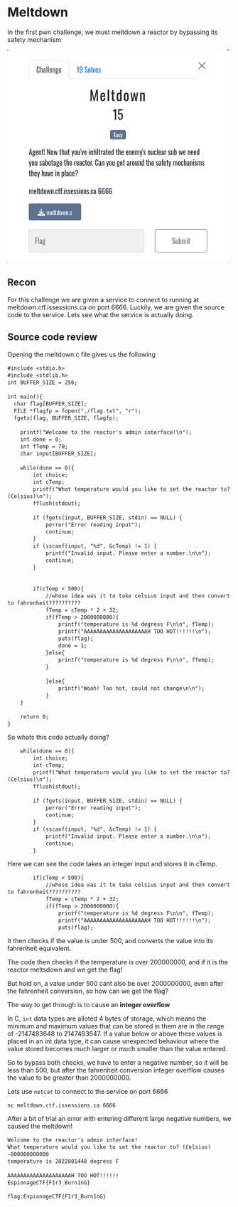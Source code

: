 # Meltdown

In the first pwn challenge, we must meltdown a reactor by bypassing its safety mechanism

![Challenge](images/Meltdown_Challenge.png)

## Recon

For this challenge we are given a service to connect to running at meltdown.ctf.issessions.ca on port 6666.
Luckily, we are given the source code to the service. Lets see what the service is actually doing.

## Source code review

Opening the meltdown.c file gives us the following

    #include <stdio.h>
    #include <stdlib.h>
    int BUFFER_SIZE = 256;

    int main(){
      char flag[BUFFER_SIZE];
      FILE *flagfp = fopen("./flag.txt", "r");
      fgets(flag, BUFFER_SIZE, flagfp);
      
        printf("Welcome to the reactor's admin interface!\n");
        int done = 0;
        int fTemp = 70;
        char input[BUFFER_SIZE];
        
        while(done == 0){
            int choice;
            int cTemp;
            printf("What temperature would you like to set the reactor to? (Celsius)\n");
            fflush(stdout);
            
            if (fgets(input, BUFFER_SIZE, stdin) == NULL) {
                perror("Error reading input");
                continue;
            }
            if (sscanf(input, "%d", &cTemp) != 1) {
                printf("Invalid input. Please enter a number.\n\n");
                continue;
            }
            
            
            if(cTemp < 500){
                //whose idea was it to take celsius input and then convert to fahrenheit??????????
                fTemp = cTemp * 2 + 32;
                if(fTemp > 2000000000){
                    printf("temperature is %d degress F\n\n", fTemp);
                    printf("AAAAAAAAAAAAAAAAAAAAH TOO HOT!!!!!!\n");
                    puts(flag);
                    done = 1;
                }else{
                    printf("temperature is %d degress F\n\n", fTemp);
                }
                    
                }else{
                    printf("Woah! Too hot, could not change\n\n");
                }
        }
        
        return 0;
    }

So whats this code actually doing?


        while(done == 0){
            int choice;
            int cTemp;
            printf("What temperature would you like to set the reactor to? (Celsius)\n");
            fflush(stdout);
            
            if (fgets(input, BUFFER_SIZE, stdin) == NULL) {
                perror("Error reading input");
                continue;
            }
            if (sscanf(input, "%d", &cTemp) != 1) {
                printf("Invalid input. Please enter a number.\n\n");
                continue;
            }

Here we can see the code takes an integer input and stores it in cTemp.


            if(cTemp < 500){
                //whose idea was it to take celsius input and then convert to fahrenheit??????????
                fTemp = cTemp * 2 + 32;
                if(fTemp > 2000000000){
                    printf("temperature is %d degress F\n\n", fTemp);
                    printf("AAAAAAAAAAAAAAAAAAAAH TOO HOT!!!!!!\n");
                    puts(flag);

It then checks if the value is under 500, and converts the value into its fahrenheit equivalent.

The code then checks if the temperature is over 200000000, and if it is the reactor meltsdown and we get the flag!

But hold on, a value under 500 cant also be over 2000000000, even after the fahrenheit conversion, so how can we get the flag?

The way to get through is to cause an **integer overflow**

In C, `int` data types are alloted 4 bytes of storage, which means the minimum and maximum values that can be stored in them are in the range of -2147483648 to 2147483647. If a value below or above these values is placed in an int data type, it can cause unexpected behaviour where the value stored becomes much larger or much smaller than the value entered.

So to bypass both checks, we have to enter a negative number, so it will be less than 500, but after the fahrenheit conversion integer overflow causes the value to be greater than 2000000000.

Lets use `netcat` to connect to the service on port 6666

    nc meltdown.ctf.issessions.ca 6666

After a bit of trial an error with entering different large negative numbers, we caused the meltdown!

    Welcome to the reactor's admin interface!
    What temperature would you like to set the reactor to? (Celsius)
    -800000000000                     
    temperature is 2022801440 degress F

    AAAAAAAAAAAAAAAAAAAAH TOO HOT!!!!!!
    EspionageCTF{F1r3_Burn1nG}


`flag:EspionageCTF{F1r3_Burn1nG}`


